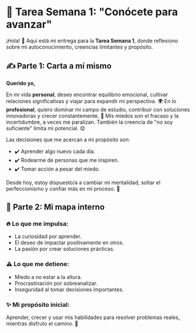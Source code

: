 <!DOCTYPE html>
<html lang="es">
<head>
</head>
<body>
<h1>📝 Tarea Semana 1: "Conócete para avanzar"</h1>
    
¡Hola! 👋 Aquí está mi entrega para la <strong>Tarea Semana 1</strong>, donde reflexiono sobre mi autoconocimiento, creencias limitantes y propósito.
    

<h2>✍️ Parte 1: Carta a mí mismo</h2>
<strong>Querido yo,</strong>

En mi vida <strong>personal</strong>, deseo encontrar equilibrio emocional, cultivar relaciones significativas y viajar para expandir mi perspectiva. <span class="emoji">🌍</span> En lo <strong>profesional</strong>, quiero dominar mi campo de estudio, contribuir con soluciones innovadoras y crecer constantemente. <span class="emoji">🚀</span>
Mis miedos son el fracaso y la incertidumbre, a veces me paralizan. También la creencia de "no soy suficiente" limita mi potencial. 😟

Las decisiones que me acercan a mi propósito son:
<ul>
<li>✔️ Aprender algo nuevo cada día.</li>
<li>✔️ Rodearme de personas que me inspiren.</li>
<li>✔️ Tomar acción a pesar del miedo.</li>
</ul>

Desde hoy, estoy dispuesto/a a cambiar mi mentalidad, soltar el perfeccionismo y confiar más en mi proceso. 💪
    
<h2>💬 Parte 2: Mi mapa interno</h2>
<h3>🔥 Lo que me impulsa:</h3>
            <ul>
                <li>La curiosidad por aprender.</li>
                <li>El deseo de impactar positivamente en otros.</li>
                <li>La pasión por crear soluciones prácticas.</li>
            </ul>

<h3>⚠️ Lo que me detiene:</h3>
            <ul>
                <li>Miedo a no estar a la altura.</li>
                <li>Procrastinación por sobreanalizar.</li>
                <li>Inseguridad al tomar decisiones importantes.</li>
            </ul>

<h3>✨ Mi propósito inicial:</h3>
Aprender, crecer y usar mis habilidades para resolver problemas reales, mientras disfruto el camino. 🌱
</body>
</html>

